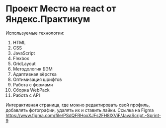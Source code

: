 # Проект Место на react от Яндекс.Практикум

Используемые технологии:
1. HTML
2. CSS
3. JavaScript
4. Flexbox
5. GridLayout
6. Методология БЭМ
7. Адаптивная вёрстка
8. Оптимизация шрифтов
9. Работа с формами
10. Сборка WebPack
11. Работа с API


Интерактивная страница, где можно редактировать свой профиль, добавлять фотографии, удалять их и ставить лайки. Ссылка на Figma https://www.figma.com/file/PSdQFRHoxXJFs2FH8IXViF/JavaScript.-Sprint-9
